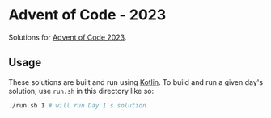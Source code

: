 # Advent of Code - 2023

Solutions for [Advent of Code 2023](https://adventofcode.com/2023).

## Usage

These solutions are built and run using [Kotlin](https://kotlinlang.org/). To build
and run a given day's solution, use `run.sh` in this directory like so:

```sh
./run.sh 1 # will run Day 1's solution
```
